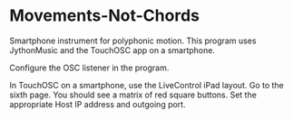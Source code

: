 # Movements-Not-Chords
Smartphone instrument for polyphonic motion.
This program uses JythonMusic and the TouchOSC app on a smartphone.

Configure the OSC listener in the program.

In TouchOSC on a smartphone, use the LiveControl iPad layout. Go to the sixth page. You should see a matrix of red square buttons.
Set the appropriate Host IP address and outgoing port.